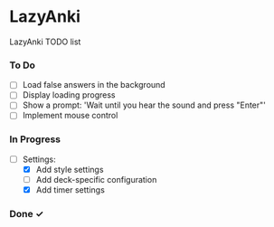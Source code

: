 # LazyAnki

LazyAnki TODO list

### To Do

- [ ] Load false answers in the background
- [ ] Display loading progress
- [ ] Show a prompt: 'Wait until you hear the sound and press "Enter"'
- [ ] Implement mouse control

### In Progress

- [ ] Settings:
    - [x] Add style settings
    - [ ] Add deck-specific configuration
    - [x] Add timer settings

### Done ✓


